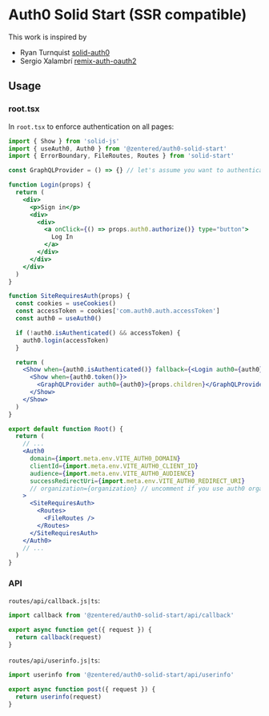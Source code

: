 # Auth0 Solid Start (SSR compatible)

This work is inspired by

- Ryan Turnquist [solid-auth0](https://github.com/rturnq/solid-auth0)
- Sergio Xalambrí
  [remix-auth-oauth2](https://github.com/sergiodxa/remix-auth-oauth2)

## Usage

### root.tsx

In `root.tsx` to enforce authentication on all pages:

```jsx
import { Show } from 'solid-js'
import { useAuth0, Auth0 } from '@zentered/auth0-solid-start'
import { ErrorBoundary, FileRoutes, Routes } from 'solid-start'

const GraphQLProvider = () => {} // let's assume you want to authenticate graphql requests

function Login(props) {
  return (
    <div>
      <p>Sign in</p>
      <div>
        <div>
          <a onClick={() => props.auth0.authorize()} type="button">
            Log In
          </a>
        </div>
      </div>
    </div>
  )
}

function SiteRequiresAuth(props) {
  const cookies = useCookies()
  const accessToken = cookies['com.auth0.auth.accessToken']
  const auth0 = useAuth0()

  if (!auth0.isAuthenticated() && accessToken) {
    auth0.login(accessToken)
  }

  return (
    <Show when={auth0.isAuthenticated()} fallback={<Login auth0={auth0} />}>
      <Show when={auth0.token()}>
        <GraphQLProvider auth0={auth0}>{props.children}</GraphQLProvider>
      </Show>
    </Show>
  )
}

export default function Root() {
  return (
    // ...
    <Auth0
      domain={import.meta.env.VITE_AUTH0_DOMAIN}
      clientId={import.meta.env.VITE_AUTH0_CLIENT_ID}
      audience={import.meta.env.VITE_AUTH0_AUDIENCE}
      successRedirectUri={import.meta.env.VITE_AUTH0_REDIRECT_URI}
      // organization={organization} // uncomment if you use auth0 organizations
    >
      <SiteRequiresAuth>
        <Routes>
          <FileRoutes />
        </Routes>
      </SiteRequiresAuth>
    </Auth0>
    // ...
  )
}
```

### API

`routes/api/callback.js|ts`:

```js
import callback from '@zentered/auth0-solid-start/api/callback'

export async function get({ request }) {
  return callback(request)
}
```

`routes/api/userinfo.js|ts`:

```js
import userinfo from '@zentered/auth0-solid-start/api/userinfo'

export async function post({ request }) {
  return userinfo(request)
}
```
